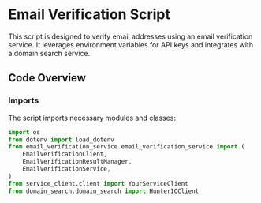 # Email Verification Script

This script is designed to verify email addresses using an email verification service. It leverages environment variables for API keys and integrates with a domain search service.

## Code Overview

### Imports

The script imports necessary modules and classes:

```python
import os
from dotenv import load_dotenv
from email_verification_service.email_verification_service import (
    EmailVerificationClient,
    EmailVerificationResultManager,
    EmailVerificationService,
)
from service_client.client import YourServiceClient
from domain_search.domain_search import HunterIOClient
